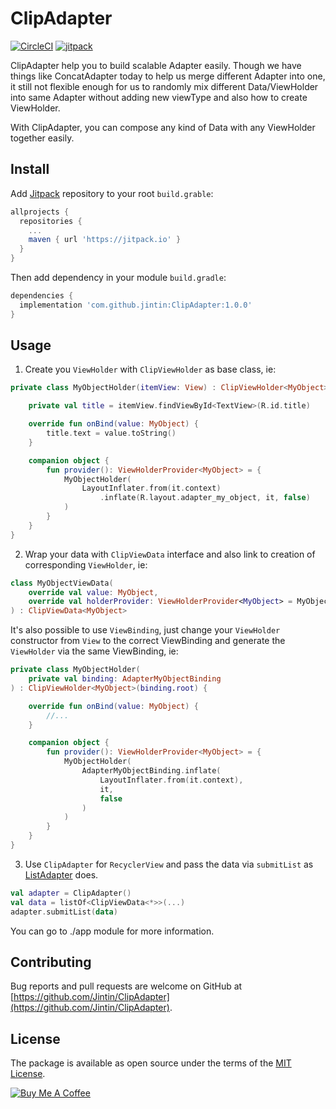 # ClipAdapter

[![CircleCI](https://circleci.com/gh/Jintin/ClipAdapter.svg?style=shield)](https://circleci.com/gh/Jintin/ClipAdapter)
[![jitpack](https://jitpack.io/v/Jintin/ClipAdapter.svg)](https://jitpack.io/#Jintin/ClipAdapter)

ClipAdapter help you to build scalable Adapter easily.
Though we have things like ConcatAdapter today to help us merge different Adapter into one, it still not flexible enough for us to randomly mix different Data/ViewHolder into same Adapter without adding new viewType and also how to create ViewHolder.

With ClipAdapter, you can compose any kind of Data with any ViewHolder together easily.

## Install

Add [Jitpack](https://jitpack.io/) repository to your root `build.grable`:
```groovy
allprojects {
  repositories {
    ...
    maven { url 'https://jitpack.io' }
  }
}
```

Then add dependency in your module `build.gradle`:
```groovy
dependencies {
  implementation 'com.github.jintin:ClipAdapter:1.0.0'
}
```

## Usage

1. Create you `ViewHolder` with `ClipViewHolder` as base class, ie:
```kotlin
private class MyObjectHolder(itemView: View) : ClipViewHolder<MyObject>(itemView) {

    private val title = itemView.findViewById<TextView>(R.id.title)

    override fun onBind(value: MyObject) {
        title.text = value.toString()
    }

    companion object {
        fun provider(): ViewHolderProvider<MyObject> = {
            MyObjectHolder(
                LayoutInflater.from(it.context)
                    .inflate(R.layout.adapter_my_object, it, false)
            )
        }
    }
}
```

2. Wrap your data with `ClipViewData` interface and also link to creation of corresponding `ViewHolder`, ie:

```kotlin
class MyObjectViewData(
    override val value: MyObject,
    override val holderProvider: ViewHolderProvider<MyObject> = MyObjectHolder.provider()
) : ClipViewData<MyObject>
```

It's also possible to use `ViewBinding`, just change your `ViewHolder` constructor from `View` to the correct ViewBinding and generate the `ViewHolder` via the same ViewBinding, ie:

```kotlin
private class MyObjectHolder(
    private val binding: AdapterMyObjectBinding
) : ClipViewHolder<MyObject>(binding.root) {

    override fun onBind(value: MyObject) {
        //...
    }

    companion object {
        fun provider(): ViewHolderProvider<MyObject> = {
            MyObjectHolder(
                AdapterMyObjectBinding.inflate(
                    LayoutInflater.from(it.context),
                    it,
                    false
                )
            )
        }
    }
}
```

3. Use `ClipAdapter` for `RecyclerView` and pass the data via `submitList` as [ListAdapter](https://developer.android.com/reference/androidx/recyclerview/widget/ListAdapter) does.

```kotlin
val adapter = ClipAdapter()
val data = listOf<ClipViewData<*>>(...)
adapter.submitList(data)

```

You can go to ./app module for more information.

## Contributing
Bug reports and pull requests are welcome on GitHub at [https://github.com/Jintin/ClipAdapter](https://github.com/Jintin/ClipAdapter).

## License
The package is available as open source under the terms of the [MIT License](http://opensource.org/licenses/MIT).

[![Buy Me A Coffee](https://www.buymeacoffee.com/assets/img/custom_images/orange_img.png)](https://www.buymeacoffee.com/jintin)
